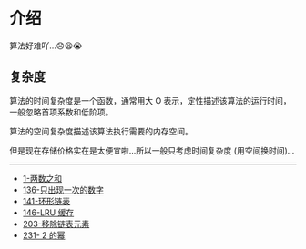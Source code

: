 # 介绍

算法好难吖...😞😫😭

## 复杂度

算法的时间复杂度是一个函数，通常用大 O 表示，定性描述该算法的运行时间，一般忽略首项系数和低阶项。

算法的空间复杂度描述该算法执行需要的内存空间。

但是现在存储价格实在是太便宜啦...所以一般只考虑时间复杂度 (用空间换时间)...

---

- [1-两数之和](./1-twoSum.md)
- [136-只出现一次的数字](./136-singleNumber.md)
- [141-环形链表](./141-linkedListCycle.md)
- [146-LRU 缓存](./146-LRUCache.md)
- [203-移除链表元素](./203-removeLinkedListElements.md)
- [231- 2 的幂](./231-powerOfTwo.md)
